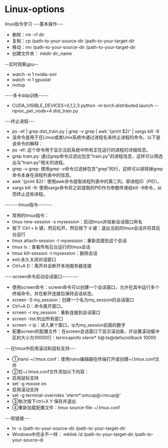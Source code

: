# Linux-options
linux指令学习
---基本操作---
* 删除：rm -rf dir
* 复制：cp /path-to-your-source-dir /path-to-your-target-dir
* 移动：mv /path-to-your-source-dir /path-to-your-target-dir
* 创建文件夹： mkdir dir_name

--实时观察gpu--
* watch -n 1 nvidia-smi
* watch -n 1 gpustat
* nvitop

----多卡ddp训练-----
* CUDA_VISIBLE_DEVICES=0,1,2,3 python -m torch.distributed.launch --nproc_per_node=4 dist_train.py

---终止进程---
* ps -ef | grep dist_train.py | grep -v grep | awk '{print $2}' | xargs kill -9
* 该命令是用于在Linux或类Unix系统中通过进程名来终止进程的命令。以下是该命令的解释：
* ps -ef: 这个命令用于显示当前系统中所有正在运行的进程的详细信息。
* grep train.py: 通过grep命令过滤出包含"train.py"的进程信息，这样可以筛选出与"train.py"相关的进程。
* grep -v grep: 使用grep -v命令过滤掉包含"grep"的行，这样可以排除掉grep命令本身在进程列表中的信息。
* awk '{print $2}': 使用awk命令提取进程列表中的第二列，即进程ID（PID）。
* xargs kill -9: 使用xargs命令将之前提取的PID作为参数传递给kill -9命令，从而终止这些进程。

-------tmux指令-------
* 常用的tmux指令：
* tmux new-session -s mysession：启动tmux并给新会话窗口命名
* 按下 Ctrl + b 键，然后松开，然后按下 d 键：退出当前的tmux会话并将其后台运行
* tmux attach-session -t mysession：重新连接到这个会话
* tmux ls：查看所有后台运行的tmux会话
* tmux kill-session -t mysession：删除会话
* exit:永久关闭对话窗口
* Ctrl+A D：离开并会断开本地服务器连接

----screen命令启动会话窗口--------
* 使用screen命令：screen命令可以创建一个会话窗口，允许在其中运行多个终端命令，并在断开连接后保持会话状态。
* screen -S my_session：创建一个名为my_session的会话窗口
* Ctrl+A D：命令离开窗口。
* screen -r my_session：重新连接到会话窗口
* screen -list:列出所有窗口
* screen -r ip：进入某个窗口，ip为my_session前面的数字
* 配置screen的配置文件：在screen会话窗口下显示滚动条，并设置滚动缓冲区的大小为10000行：termcapinfo xterm* ti@:te@defscrollback 10000
  
 ---在tmux中启用滚动和鼠标支持---
* ①nano ~/.tmux.conf：使用nano编辑器在终端打开或创建~/.tmux.conf文件
* ②在~/.tmux.conf文件添加以下内容：
* 启用鼠标支持
* set -g mouse on
* 启用滚动支持
* set -g terminal-overrides 'xterm*:smcup@:rmcup@'
* ③依次按下ctrl+X  Y 保存并退出
* ④重新加载配置文件：tmux source-file ~/.tmux.conf

 ---软链接---
 * ln -s /path-to-your-source-dir /path-to-your-target-dir
 * Windows中完全不一样： mklink /d /path-to-your-target-dir /path-to-your-source-di



